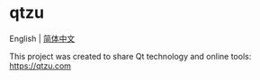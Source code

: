 # qtzu

English | [简体中文](README.zh-CN.md)

This project was created to share Qt technology and online tools: [ https://qtzu.com ]( https://qtzu.com )